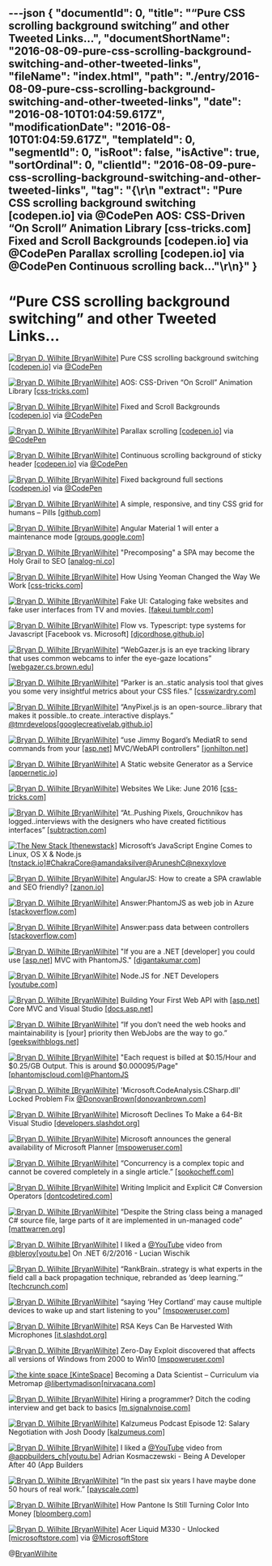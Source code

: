 ---json
{
  "documentId": 0,
  "title": "“Pure CSS scrolling background switching” and other Tweeted Links…",
  "documentShortName": "2016-08-09-pure-css-scrolling-background-switching-and-other-tweeted-links",
  "fileName": "index.html",
  "path": "./entry/2016-08-09-pure-css-scrolling-background-switching-and-other-tweeted-links",
  "date": "2016-08-10T01:04:59.617Z",
  "modificationDate": "2016-08-10T01:04:59.617Z",
  "templateId": 0,
  "segmentId": 0,
  "isRoot": false,
  "isActive": true,
  "sortOrdinal": 0,
  "clientId": "2016-08-09-pure-css-scrolling-background-switching-and-other-tweeted-links",
  "tag": "{\r\n  \"extract\": \"Pure CSS scrolling background switching [codepen.io] via @CodePen AOS: CSS-Driven “On Scroll” Animation Library [css-tricks.com] Fixed and Scroll Backgrounds [codepen.io] via @CodePen Parallax scrolling [codepen.io] via @CodePen Continuous scrolling back...\"\r\n}"
}
---

# “Pure CSS scrolling background switching” and other Tweeted Links…

[<img alt="Bryan D. Wilhite [BryanWilhite]" src="https://songhay.blob.core.windows.net/shared-social-twitter/BryanWilhite.jpeg">](http://t.co/UNdqV0Z1zz "Bryan D. Wilhite [BryanWilhite]") Pure CSS scrolling background switching [[codepen.io]](http://codepen.io/JTParrett/pen/FfIph) via [@CodePen](http://twitter.com/CodePen)

[<img alt="Bryan D. Wilhite [BryanWilhite]" src="https://songhay.blob.core.windows.net/shared-social-twitter/BryanWilhite.jpeg">](http://t.co/UNdqV0Z1zz "Bryan D. Wilhite [BryanWilhite]") AOS: CSS-Driven “On Scroll” Animation Library [[css-tricks.com]](https://css-tricks.com/aos-css-driven-scroll-animation-library/)

[<img alt="Bryan D. Wilhite [BryanWilhite]" src="https://songhay.blob.core.windows.net/shared-social-twitter/BryanWilhite.jpeg">](http://t.co/UNdqV0Z1zz "Bryan D. Wilhite [BryanWilhite]") Fixed and Scroll Backgrounds [[codepen.io]](http://codepen.io/netmagik/pen/raEMgm) via [@CodePen](http://twitter.com/CodePen)

[<img alt="Bryan D. Wilhite [BryanWilhite]" src="https://songhay.blob.core.windows.net/shared-social-twitter/BryanWilhite.jpeg">](http://t.co/UNdqV0Z1zz "Bryan D. Wilhite [BryanWilhite]") Parallax scrolling [[codepen.io]](http://codepen.io/AntonMalmstrom/pen/bkLuw) via [@CodePen](http://twitter.com/CodePen)

[<img alt="Bryan D. Wilhite [BryanWilhite]" src="https://songhay.blob.core.windows.net/shared-social-twitter/BryanWilhite.jpeg">](http://t.co/UNdqV0Z1zz "Bryan D. Wilhite [BryanWilhite]") Continuous scrolling background of sticky header [[codepen.io]](http://codepen.io/dghez/pen/sfmya) via [@CodePen](http://twitter.com/CodePen)

[<img alt="Bryan D. Wilhite [BryanWilhite]" src="https://songhay.blob.core.windows.net/shared-social-twitter/BryanWilhite.jpeg">](http://t.co/UNdqV0Z1zz "Bryan D. Wilhite [BryanWilhite]") Fixed background full sections [[codepen.io]](http://codepen.io/justinaven/pen/bdKPbO) via [@CodePen](http://twitter.com/CodePen)

[<img alt="Bryan D. Wilhite [BryanWilhite]" src="https://songhay.blob.core.windows.net/shared-social-twitter/BryanWilhite.jpeg">](http://t.co/UNdqV0Z1zz "Bryan D. Wilhite [BryanWilhite]") A simple, responsive, and tiny CSS grid for humans – Pills [[github.com]](https://github.com/rohitkrai03/pills)

[<img alt="Bryan D. Wilhite [BryanWilhite]" src="https://songhay.blob.core.windows.net/shared-social-twitter/BryanWilhite.jpeg">](http://t.co/UNdqV0Z1zz "Bryan D. Wilhite [BryanWilhite]") Angular Material 1 will enter a maintenance mode [[groups.google.com]](https://groups.google.com/forum/#!topic/ngmaterial/4ActiQp3nA0)

[<img alt="Bryan D. Wilhite [BryanWilhite]" src="https://songhay.blob.core.windows.net/shared-social-twitter/BryanWilhite.jpeg">](http://t.co/UNdqV0Z1zz "Bryan D. Wilhite [BryanWilhite]") "Precomposing" a SPA may become the Holy Grail to SEO [[analog-ni.co]](http://www.analog-ni.co/precomposing-a-spa-may-become-the-holy-grail-to-seo)

[<img alt="Bryan D. Wilhite [BryanWilhite]" src="https://songhay.blob.core.windows.net/shared-social-twitter/BryanWilhite.jpeg">](http://t.co/UNdqV0Z1zz "Bryan D. Wilhite [BryanWilhite]") How Using Yeoman Changed the Way We Work [[css-tricks.com]](https://css-tricks.com/using-yeoman-changed-way-work/)

[<img alt="Bryan D. Wilhite [BryanWilhite]" src="https://songhay.blob.core.windows.net/shared-social-twitter/BryanWilhite.jpeg">](http://t.co/UNdqV0Z1zz "Bryan D. Wilhite [BryanWilhite]") Fake UI: Cataloging fake websites and fake user interfaces from TV and movies. [[fakeui.tumblr.com]](http://fakeui.tumblr.com/)

[<img alt="Bryan D. Wilhite [BryanWilhite]" src="https://songhay.blob.core.windows.net/shared-social-twitter/BryanWilhite.jpeg">](http://t.co/UNdqV0Z1zz "Bryan D. Wilhite [BryanWilhite]") Flow vs. Typescript: type systems for Javascript [Facebook vs. Microsoft] [[djcordhose.github.io]](http://djcordhose.github.io/flow-vs-typescript/2016_hhjs.html#/)

[<img alt="Bryan D. Wilhite [BryanWilhite]" src="https://songhay.blob.core.windows.net/shared-social-twitter/BryanWilhite.jpeg">](http://t.co/UNdqV0Z1zz "Bryan D. Wilhite [BryanWilhite]") “WebGazer.js is an eye tracking library that uses common webcams to infer the eye-gaze locations” [[webgazer.cs.brown.edu]](https://webgazer.cs.brown.edu/)

[<img alt="Bryan D. Wilhite [BryanWilhite]" src="https://songhay.blob.core.windows.net/shared-social-twitter/BryanWilhite.jpeg">](http://t.co/UNdqV0Z1zz "Bryan D. Wilhite [BryanWilhite]") “Parker is an..static analysis tool that gives you some very insightful metrics about your CSS files.” [[csswizardry.com]](http://csswizardry.com/2016/06/improving-your-css-with-parker/)

[<img alt="Bryan D. Wilhite [BryanWilhite]" src="https://songhay.blob.core.windows.net/shared-social-twitter/BryanWilhite.jpeg">](http://t.co/UNdqV0Z1zz "Bryan D. Wilhite [BryanWilhite]") “AnyPixel.js is an open-source..library that makes it possible..to create..interactive displays.” [@tmrdevelops](http://twitter.com/tmrdevelops)[[googlecreativelab.github.io]](http://googlecreativelab.github.io/anypixel/)

[<img alt="Bryan D. Wilhite [BryanWilhite]" src="https://songhay.blob.core.windows.net/shared-social-twitter/BryanWilhite.jpeg">](http://t.co/UNdqV0Z1zz "Bryan D. Wilhite [BryanWilhite]") “use Jimmy Bogard’s MediatR to send commands from your [[asp.net]](http://ASP.NET) MVC/WebAPI controllers” [[jonhilton.net]](https://jonhilton.net/2016/06/06/simplify-your-controllers-with-the-command-pattern-and-mediatr/)

[<img alt="Bryan D. Wilhite [BryanWilhite]" src="https://songhay.blob.core.windows.net/shared-social-twitter/BryanWilhite.jpeg">](http://t.co/UNdqV0Z1zz "Bryan D. Wilhite [BryanWilhite]") A Static website Generator as a Service [[appernetic.io]](https://appernetic.io/)

[<img alt="Bryan D. Wilhite [BryanWilhite]" src="https://songhay.blob.core.windows.net/shared-social-twitter/BryanWilhite.jpeg">](http://t.co/UNdqV0Z1zz "Bryan D. Wilhite [BryanWilhite]") Websites We Like: June 2016 [[css-tricks.com]](https://css-tricks.com/websites-we-like-june-2016/)

[<img alt="Bryan D. Wilhite [BryanWilhite]" src="https://songhay.blob.core.windows.net/shared-social-twitter/BryanWilhite.jpeg">](http://t.co/UNdqV0Z1zz "Bryan D. Wilhite [BryanWilhite]") “At..Pushing Pixels, Grouchnikov has logged..interviews with the designers who have created fictitious interfaces” [[subtraction.com]](https://www.subtraction.com/2016/06/02/a-conversation-about-fantasy-user-interfaces/)

[<img alt="The New Stack [thenewstack]" src="https://songhay.blob.core.windows.net/shared-social-twitter/thenewstack.png">](http://t.co/GAtnYGjkPr "The New Stack [thenewstack]") Microsoft’s JavaScript Engine Comes to Linux, OS X &amp; Node.js [[tnstack.io]](http://tnstack.io/tw6d302QOQl)[#ChakraCore](http://twitter.com/search?q=%23ChakraCore)[@amandaksilver](http://twitter.com/amandaksilver)[@AruneshC](http://twitter.com/AruneshC)[@nexxylove](http://twitter.com/nexxylove)

[<img alt="Bryan D. Wilhite [BryanWilhite]" src="https://songhay.blob.core.windows.net/shared-social-twitter/BryanWilhite.jpeg">](http://t.co/UNdqV0Z1zz "Bryan D. Wilhite [BryanWilhite]") AngularJS: How to create a SPA crawlable and SEO friendly? [[zanon.io]](http://zanon.io/posts/angularjs-how-to-create-a-spa-crawlable-and-seo-friendly)

[<img alt="Bryan D. Wilhite [BryanWilhite]" src="https://songhay.blob.core.windows.net/shared-social-twitter/BryanWilhite.jpeg">](http://t.co/UNdqV0Z1zz "Bryan D. Wilhite [BryanWilhite]") Answer:PhantomJS as web job in Azure [[stackoverflow.com]](http://stackoverflow.com/a/22913653/22944?stw=2)

[<img alt="Bryan D. Wilhite [BryanWilhite]" src="https://songhay.blob.core.windows.net/shared-social-twitter/BryanWilhite.jpeg">](http://t.co/UNdqV0Z1zz "Bryan D. Wilhite [BryanWilhite]") Answer:pass data between controllers [[stackoverflow.com]](http://stackoverflow.com/a/18191623/22944?stw=2)

[<img alt="Bryan D. Wilhite [BryanWilhite]" src="https://songhay.blob.core.windows.net/shared-social-twitter/BryanWilhite.jpeg">](http://t.co/UNdqV0Z1zz "Bryan D. Wilhite [BryanWilhite]") "If you are a .NET [developer] you could use [[asp.net]](http://ASP.NET) MVC with PhantomJS." [[digantakumar.com]](https://digantakumar.com/2014/03/25/how-to-improve-seo-for-a-spa-which-is-using-net-back-end/)

[<img alt="Bryan D. Wilhite [BryanWilhite]" src="https://songhay.blob.core.windows.net/shared-social-twitter/BryanWilhite.jpeg">](http://t.co/UNdqV0Z1zz "Bryan D. Wilhite [BryanWilhite]") Node.JS for .NET Developers [[youtube.com]](https://www.youtube.com/watch?v=5ZsVj-jq_MU)

[<img alt="Bryan D. Wilhite [BryanWilhite]" src="https://songhay.blob.core.windows.net/shared-social-twitter/BryanWilhite.jpeg">](http://t.co/UNdqV0Z1zz "Bryan D. Wilhite [BryanWilhite]") Building Your First Web API with [[asp.net]](http://ASP.NET) Core MVC and Visual Studio [[docs.asp.net]](https://docs.asp.net/en/latest/tutorials/first-web-api.html)

[<img alt="Bryan D. Wilhite [BryanWilhite]" src="https://songhay.blob.core.windows.net/shared-social-twitter/BryanWilhite.jpeg">](http://t.co/UNdqV0Z1zz "Bryan D. Wilhite [BryanWilhite]") “If you don’t need the web hooks and maintainability is [your] priority then WebJobs are the way to go.” [[geekswithblogs.net]](http://geekswithblogs.net/tmurphy/archive/2016/06/02/application-integration-azure-functions-vs-webjobs.aspx)

[<img alt="Bryan D. Wilhite [BryanWilhite]" src="https://songhay.blob.core.windows.net/shared-social-twitter/BryanWilhite.jpeg">](http://t.co/UNdqV0Z1zz "Bryan D. Wilhite [BryanWilhite]") "Each request is billed at $0.15/Hour and $0.25/GB Output. This is around $0.000095/Page" [[phantomjscloud.com]](https://phantomjscloud.com/)[@PhantomJS](http://twitter.com/PhantomJS)

[<img alt="Bryan D. Wilhite [BryanWilhite]" src="https://songhay.blob.core.windows.net/shared-social-twitter/BryanWilhite.jpeg">](http://t.co/UNdqV0Z1zz "Bryan D. Wilhite [BryanWilhite]") 'Microsoft.CodeAnalysis.CSharp.dll' Locked Problem Fix [@DonovanBrown](http://twitter.com/DonovanBrown)[[donovanbrown.com]](http://www.donovanbrown.com/post/2016/06/05/MicrosoftCodeAnalysisCSharpdll-Locked-Problem-Fix)

[<img alt="Bryan D. Wilhite [BryanWilhite]" src="https://songhay.blob.core.windows.net/shared-social-twitter/BryanWilhite.jpeg">](http://t.co/UNdqV0Z1zz "Bryan D. Wilhite [BryanWilhite]") Microsoft Declines To Make a 64-Bit Visual Studio [[developers.slashdot.org]](https://developers.slashdot.org/story/16/06/04/1429248/microsoft-declines-to-make-a-64-bit-visual-studio?utm_source=feedly1.0mainlinkanon&utm_medium=feed)

[<img alt="Bryan D. Wilhite [BryanWilhite]" src="https://songhay.blob.core.windows.net/shared-social-twitter/BryanWilhite.jpeg">](http://t.co/UNdqV0Z1zz "Bryan D. Wilhite [BryanWilhite]") Microsoft announces the general availability of Microsoft Planner [[mspoweruser.com]](http://mspoweruser.com/microsoft-announces-general-availability-microsoft-planner/)

[<img alt="Bryan D. Wilhite [BryanWilhite]" src="https://songhay.blob.core.windows.net/shared-social-twitter/BryanWilhite.jpeg">](http://t.co/UNdqV0Z1zz "Bryan D. Wilhite [BryanWilhite]") “Concurrency is a complex topic and cannot be covered completely in a single article.” [[sookocheff.com]](http://sookocheff.com/post/concurrency/concurrency-a-primer/)

[<img alt="Bryan D. Wilhite [BryanWilhite]" src="https://songhay.blob.core.windows.net/shared-social-twitter/BryanWilhite.jpeg">](http://t.co/UNdqV0Z1zz "Bryan D. Wilhite [BryanWilhite]") Writing Implicit and Explicit C# Conversion Operators [[dontcodetired.com]](http://dontcodetired.com/blog/post/Writing-Implicit-and-Explicit-C-Conversion-Operators.aspx)

[<img alt="Bryan D. Wilhite [BryanWilhite]" src="https://songhay.blob.core.windows.net/shared-social-twitter/BryanWilhite.jpeg">](http://t.co/UNdqV0Z1zz "Bryan D. Wilhite [BryanWilhite]") “Despite the String class being a managed C# source file, large parts of it are implemented in un-managed code” [[mattwarren.org]](http://mattwarren.org/2016/05/31/Strings-and-the-CLR-a-Special-Relationship/)

[<img alt="Bryan D. Wilhite [BryanWilhite]" src="https://songhay.blob.core.windows.net/shared-social-twitter/BryanWilhite.jpeg">](http://t.co/UNdqV0Z1zz "Bryan D. Wilhite [BryanWilhite]") I liked a [@YouTube](http://twitter.com/YouTube) video from [@bleroy](http://twitter.com/bleroy)[[youtu.be]](http://youtu.be/5MnfrL7gfEs?a) On .NET 6/2/2016 - Lucian Wischik

[<img alt="Bryan D. Wilhite [BryanWilhite]" src="https://songhay.blob.core.windows.net/shared-social-twitter/BryanWilhite.jpeg">](http://t.co/UNdqV0Z1zz "Bryan D. Wilhite [BryanWilhite]") “RankBrain..strategy is what experts in the field call a back propagation technique, rebranded as ‘deep learning.’” [[techcrunch.com]](http://techcrunch.com/2016/06/04/artificial-intelligence-is-changing-seo-faster-than-you-think/)

[<img alt="Bryan D. Wilhite [BryanWilhite]" src="https://songhay.blob.core.windows.net/shared-social-twitter/BryanWilhite.jpeg">](http://t.co/UNdqV0Z1zz "Bryan D. Wilhite [BryanWilhite]") “saying ‘Hey Cortland’ may cause multiple devices to wake up and start listening to you” [[mspoweruser.com]](http://mspoweruser.com/microsoft-patent-proposes-solution-cacophony-voice-assistants/)

[<img alt="Bryan D. Wilhite [BryanWilhite]" src="https://songhay.blob.core.windows.net/shared-social-twitter/BryanWilhite.jpeg">](http://t.co/UNdqV0Z1zz "Bryan D. Wilhite [BryanWilhite]") RSA Keys Can Be Harvested With Microphones [[it.slashdot.org]](https://it.slashdot.org/story/16/06/04/217222/rsa-keys-can-be-harvested-with-microphones?utm_source=feedly1.0mainlinkanon&utm_medium=feed)

[<img alt="Bryan D. Wilhite [BryanWilhite]" src="https://songhay.blob.core.windows.net/shared-social-twitter/BryanWilhite.jpeg">](http://t.co/UNdqV0Z1zz "Bryan D. Wilhite [BryanWilhite]") Zero-Day Exploit discovered that affects all versions of Windows from 2000 to Win10 [[mspoweruser.com]](http://mspoweruser.com/zero-day-exploit-found-affects-versions-windows-2000-w10/)

[<img alt="the kinte space [KinteSpace]" src="https://songhay.blob.core.windows.net/shared-social-twitter/KinteSpace.png">](http://t.co/s5roAXuR0y "the kinte space [KinteSpace]") Becoming a Data Scientist – Curriculum via Metromap [@libertymadison](http://twitter.com/libertymadison)[[nirvacana.com]](http://nirvacana.com/thoughts/becoming-a-data-scientist/)

[<img alt="Bryan D. Wilhite [BryanWilhite]" src="https://songhay.blob.core.windows.net/shared-social-twitter/BryanWilhite.jpeg">](http://t.co/UNdqV0Z1zz "Bryan D. Wilhite [BryanWilhite]") Hiring a programmer? Ditch the coding interview and get back to basics [[m.signalvnoise.com]](https://m.signalvnoise.com/hiring-a-programmer-ditch-the-coding-interview-and-get-back-to-basics-f5c43e369eaf)

[<img alt="Bryan D. Wilhite [BryanWilhite]" src="https://songhay.blob.core.windows.net/shared-social-twitter/BryanWilhite.jpeg">](http://t.co/UNdqV0Z1zz "Bryan D. Wilhite [BryanWilhite]") Kalzumeus Podcast Episode 12: Salary Negotiation with Josh Doody [[kalzumeus.com]](http://www.kalzumeus.com/2016/06/03/kalzumeus-podcast-episode-12-salary-negotiation-with-josh-doody/)

[<img alt="Bryan D. Wilhite [BryanWilhite]" src="https://songhay.blob.core.windows.net/shared-social-twitter/BryanWilhite.jpeg">](http://t.co/UNdqV0Z1zz "Bryan D. Wilhite [BryanWilhite]") I liked a [@YouTube](http://twitter.com/YouTube) video from [@appbuilders_ch](http://twitter.com/appbuilders_ch)[[youtu.be]](http://youtu.be/GQx_beRMHVg?a) Adrian Kosmaczewski - Being A Developer After 40 (App Builders

[<img alt="Bryan D. Wilhite [BryanWilhite]" src="https://songhay.blob.core.windows.net/shared-social-twitter/BryanWilhite.jpeg">](http://t.co/UNdqV0Z1zz "Bryan D. Wilhite [BryanWilhite]") “In the past six years I have maybe done 50 hours of real work.” [[payscale.com]](http://www.payscale.com/career-news/2016/05/programmer-fired-after-6-years-realizes-he-doesnt-know-how-to-code)

[<img alt="Bryan D. Wilhite [BryanWilhite]" src="https://songhay.blob.core.windows.net/shared-social-twitter/BryanWilhite.jpeg">](http://t.co/UNdqV0Z1zz "Bryan D. Wilhite [BryanWilhite]") How Pantone Is Still Turning Color Into Money [[bloomberg.com]](http://www.bloomberg.com/news/articles/2015-08-26/how-pantone-is-still-turning-color-into-money)

[<img alt="Bryan D. Wilhite [BryanWilhite]" src="https://songhay.blob.core.windows.net/shared-social-twitter/BryanWilhite.jpeg">](http://t.co/UNdqV0Z1zz "Bryan D. Wilhite [BryanWilhite]") Acer Liquid M330 - Unlocked [[microsoftstore.com]](http://www.microsoftstore.com/store/msusa/en_US/pdp/productID.335427600) via [@MicrosoftStore](http://twitter.com/MicrosoftStore)

@[BryanWilhite](https://twitter.com/BryanWilhite)
